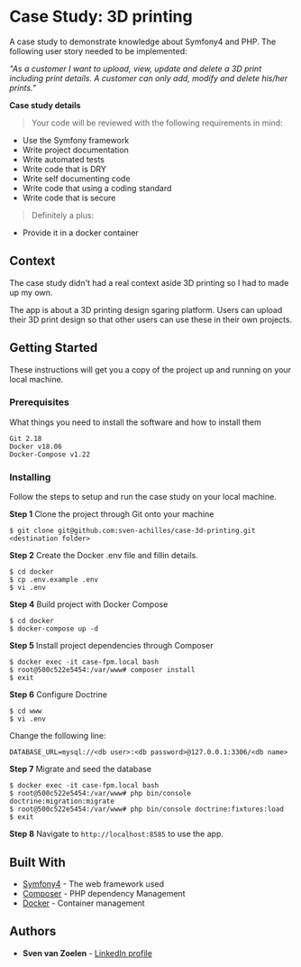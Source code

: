 # Case Study: 3D printing

A case study to demonstrate knowledge about Symfony4 and PHP. The following user story needed to be implemented:

*"As a customer I want to upload, view, update and delete a 3D print including print details. A customer can only add, modify and delete his/her prints."*

**Case study details**
> Your code will be reviewed with the following requirements in mind:
>
- Use the Symfony framework
- Write project documentation
- Write automated tests 
- Write code that is DRY
- Write self documenting code
- Write code that using a coding standard
- Write code that is secure

> Definitely a plus:
>
- Provide it in a docker container

## Context
The case study didn't had a real context aside 3D printing so I had to made up my own. 

The app is about a 3D printing design sgaring platform. Users can upload their 3D print design so that other users can use these in their own projects.

## Getting Started

These instructions will get you a copy of the project up and running on your local machine.

### Prerequisites

What things you need to install the software and how to install them

```
Git 2.18
Docker v18.06
Docker-Compose v1.22
```

### Installing

Follow the steps to setup and run the case study on your local machine.

**Step 1** Clone the project through Git onto your machine

```
$ git clone git@github.com:sven-achilles/case-3d-printing.git <destination folder>
```

**Step 2** Create the Docker .env file and fillin details.

```
$ cd docker
$ cp .env.example .env
$ vi .env
```

**Step 4** Build project with Docker Compose

```
$ cd docker
$ docker-compose up -d
```

**Step 5** Install project dependencies through Composer

```
$ docker exec -it case-fpm.local bash
$ root@500c522e5454:/var/www# composer install
$ exit
```

**Step 6** Configure Doctrine

```
$ cd www
$ vi .env
```

Change the following line:

```
DATABASE_URL=mysql://<db user>:<db password>@127.0.0.1:3306/<db name>
```

**Step 7** Migrate and seed the database

```
$ docker exec -it case-fpm.local bash
$ root@500c522e5454:/var/www# php bin/console doctrine:migration:migrate
$ root@500c522e5454:/var/www# php bin/console doctrine:fixtures:load
$ exit
```

**Step 8** Navigate to ```http://localhost:8585``` to use the app.

## Built With

* [Symfony4](https://symfony.com/) - The web framework used
* [Composer](https://getcomposer.org/) - PHP dependency Management
* [Docker](https://www.docker.com/) - Container management


## Authors

* **Sven van Zoelen** - [LinkedIn profile](https://www.linkedin.com/in/svenvanzoelen/)
